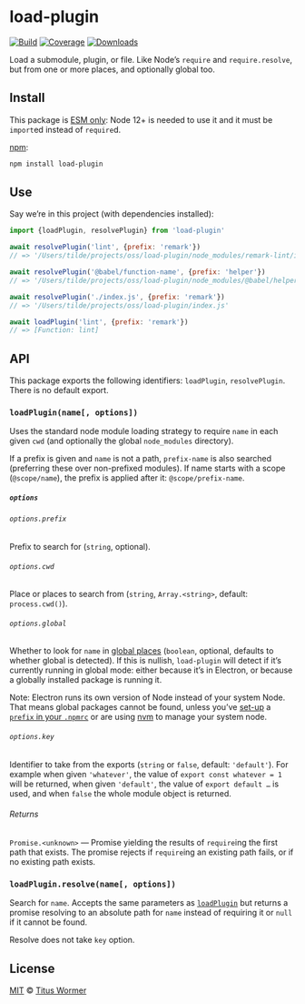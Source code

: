 # load-plugin

[![Build][build-badge]][build]
[![Coverage][coverage-badge]][coverage]
[![Downloads][downloads-badge]][downloads]

Load a submodule, plugin, or file.
Like Node’s `require` and `require.resolve`, but from one or more places, and
optionally global too.

## Install

This package is [ESM only](https://gist.github.com/sindresorhus/a39789f98801d908bbc7ff3ecc99d99c):
Node 12+ is needed to use it and it must be `import`ed instead of `require`d.

[npm][]:

```sh
npm install load-plugin
```

## Use

Say we’re in this project (with dependencies installed):

```js
import {loadPlugin, resolvePlugin} from 'load-plugin'

await resolvePlugin('lint', {prefix: 'remark'})
// => '/Users/tilde/projects/oss/load-plugin/node_modules/remark-lint/index.js'

await resolvePlugin('@babel/function-name', {prefix: 'helper'})
// => '/Users/tilde/projects/oss/load-plugin/node_modules/@babel/helper-function-name/index.js'

await resolvePlugin('./index.js', {prefix: 'remark'})
// => '/Users/tilde/projects/oss/load-plugin/index.js'

await loadPlugin('lint', {prefix: 'remark'})
// => [Function: lint]
```

## API

This package exports the following identifiers: `loadPlugin`, `resolvePlugin`.
There is no default export.

### `loadPlugin(name[, options])`

Uses the standard node module loading strategy to require `name` in each given
`cwd` (and optionally the global `node_modules` directory).

If a prefix is given and `name` is not a path, `prefix-name` is also searched
(preferring these over non-prefixed modules).
If name starts with a scope (`@scope/name`), the prefix is applied after it:
`@scope/prefix-name`.

##### `options`

###### `options.prefix`

Prefix to search for (`string`, optional).

###### `options.cwd`

Place or places to search from (`string`, `Array.<string>`, default:
`process.cwd()`).

###### `options.global`

Whether to look for `name` in [global places][global] (`boolean`, optional,
defaults to whether global is detected).
If this is nullish, `load-plugin` will detect if it’s currently running in
global mode: either because it’s in Electron, or because a globally installed
package is running it.

Note: Electron runs its own version of Node instead of your system Node.
That means global packages cannot be found, unless you’ve [set-up][] a [`prefix`
in your `.npmrc`][prefix] or are using [nvm][] to manage your system node.

###### `options.key`

Identifier to take from the exports (`string` or `false`, default: `'default'`).
For example when given `'whatever'`, the value of `export const whatever = 1`
will be returned, when given `'default'`, the value of `export default …` is
used, and when `false` the whole module object is returned.

###### Returns

`Promise.<unknown>` — Promise yielding the results of `require`ing the first
path that exists.
The promise rejects if `require`ing an existing path fails, or if no existing
path exists.

### `loadPlugin.resolve(name[, options])`

Search for `name`.
Accepts the same parameters as [`loadPlugin`][load-plugin] but returns a promise
resolving to an absolute path for `name` instead of requiring it or `null` if it
cannot be found.

Resolve does not take `key` option.

## License

[MIT][license] © [Titus Wormer][author]

<!-- Definitions -->

[build-badge]: https://github.com/wooorm/load-plugin/actions/workflows/main.yml/badge.svg

[build]: https://github.com/wooorm/load-plugin/actions

[coverage-badge]: https://img.shields.io/codecov/c/github/wooorm/load-plugin.svg

[coverage]: https://codecov.io/github/wooorm/load-plugin

[downloads-badge]: https://img.shields.io/npm/dm/load-plugin.svg

[downloads]: https://www.npmjs.com/package/load-plugin

[npm]: https://docs.npmjs.com/cli/install

[license]: license

[author]: https://wooorm.com

[global]: https://docs.npmjs.com/files/folders#node-modules

[load-plugin]: #loadpluginname-options

[prefix]: https://docs.npmjs.com/misc/config#prefix

[set-up]: https://github.com/sindresorhus/guides/blob/master/npm-global-without-sudo.md

[nvm]: https://github.com/creationix/nvm
